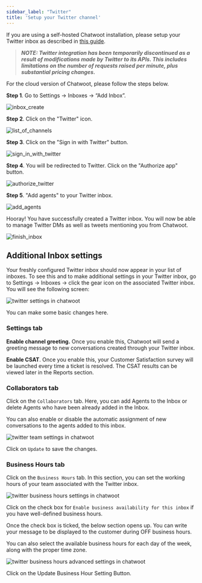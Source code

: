 ```yaml
---
sidebar_label: "Twitter"
title: 'Setup your Twitter channel'
---
```


If you are using a self-hosted Chatwoot installation, please setup your Twitter inbox as described in [this guide](/docs/self-hosted/configuration/features/integrations/twitter-channel-setup).

> _**NOTE: Twitter integration has been temporarily discontinued as a result of modifications made by Twitter to its APIs. This includes limitations on the number of requests raised per minute, plus substantial pricing changes.**_

For the cloud version of Chatwoot, please follow the steps below.

**Step 1**. Go to Settings → Inboxes → “Add Inbox”.

![inbox_create](./images/twitter/add-inbox.png)

**Step 2**. Click on the "Twitter" icon.

![list_of_channels](./images/twitter/list_of_channels.png)

**Step 3**. Click on the "Sign in with Twitter" button.

![sign_in_with_twitter](./images/twitter/twitter-signin-in-chatwoot.png)

**Step 4**. You will be redirected to Twitter. Click on the "Authorize app" button.

![authorize_twitter](./images/twitter/auth-chatwoot-for-twitter.png)

**Step 5**. "Add agents" to your Twitter inbox.

![add_agents](./images/twitter/add-agents-to-twitter.png)

Hooray! You have successfully created a Twitter inbox. You will now be able to manage Twitter DMs as well as tweets mentioning you from Chatwoot.

![finish_inbox](./images/twitter/twitter-inbox-is-ready.png)

## Additional Inbox settings

Your freshly configured Twitter inbox should now appear in your list of inboxes. To see this and to make additional settings in your Twitter inbox, go to Settings → Inboxes → click the gear icon on the associated Twitter inbox. You will see the following screen:

![twitter settings in chatwoot](./images/twitter/twitter-settings-page.png)

You can make some basic changes here. 

### Settings tab

**Enable channel greeting.** Once you enable this, Chatwoot will send a greeting message to new conversations created through your Twitter inbox.

**Enable CSAT**. Once you enable this, your Customer Satisfaction survey will be launched every time a ticket is resolved. The CSAT results can be viewed later in the Reports section.

### Collaborators tab

Click on the `Collaborators` tab. Here, you can add Agents to the Inbox or delete Agents who have been already added in the Inbox.

You can also enable or disable the automatic assignment of new conversations to the agents added to this inbox.

![twitter team settings in chatwoot](./images/twitter/collaborators-setting-twitter.png)

Click on `Update` to save the changes.

### Business Hours tab

Click on the `Business Hours` tab. In this section, you can set the working hours of your team associated with the Twitter inbox.

![twitter business hours settings in chatwoot](./images/twitter/business-hrs-twitter.png)

Click on the check box for `Enable business availability for this inbox` if you have well-defined business hours.

Once the check box is ticked, the below section opens up. You can write your message to be displayed to the customer during OFF business hours.

You can also select the available business hours for each day of the week, along with the proper time zone.

![twitter business hours advanced settings in chatwoot](./images/twitter/business-hrs-adv-twitter.png)

Click on the Update Business Hour Setting Button.
